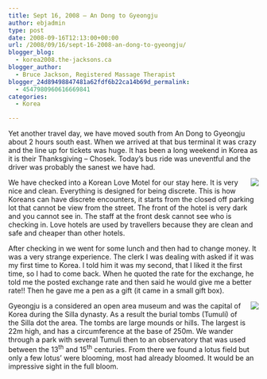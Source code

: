 ```yaml
---
title: Sept 16, 2008 – An Dong to Gyeongju
author: ebjadmin
type: post
date: 2008-09-16T12:13:00+00:00
url: /2008/09/16/sept-16-2008-an-dong-to-gyeongju/
blogger_blog:
  - korea2008.the-jacksons.ca
blogger_author:
  - Bruce Jackson, Registered Massage Therapist
blogger_24d89498847481a62fdf6b22ca14b69d_permalink:
  - 4547980960616669841
categories:
  - Korea

---
```

Yet another travel day, we have moved south from An Dong to Gyeongju about 2 hours south east. When we arrived at that bus terminal it was crazy and the line up for tickets was huge. It has been a long weekend in Korea as it is their Thanksgiving – Chosek. Today&#8217;s bus ride was uneventful and the driver was probably the sanest we have had.

<a href="http://the-jacksons.ca/wp-content/uploads/2010/09/img_0992.jpg" style="clear:right;float:right;margin-bottom:1em;margin-left:1em"><img src="http://the-jacksons.ca/wp-content/uploads/2010/09/img_0992.jpg?w=300" border="0" /></a>We have checked into a Korean Love Motel for our stay here. It is very nice and clean. Everything is designed for being discrete. This is how Koreans can have discrete encounters, it starts from the closed off parking lot that cannot be view from the street. The front of the hotel is very dark and you cannot see in. The staff at the front desk cannot see who is checking in. Love hotels are used by travellers because they are clean and safe and cheaper than other hotels.

After checking in we went for some lunch and then had to change money. It was a very strange experience. The clerk I was dealing with asked if it was my first time to Korea. I told him it was my second, that I liked it the first time, so I had to come back. When he quoted the rate for the exchange, he told me the posted exchange rate and then said he would give me a better rate!! Then he gave me a pen as a gift (it came in a small gift box).

<a href="http://the-jacksons.ca/wp-content/uploads/2010/09/img_0979.jpg" style="clear:right;float:right;margin-bottom:1em;margin-left:1em"><img src="http://the-jacksons.ca/wp-content/uploads/2010/09/img_0979.jpg?w=300" border="0" /></a>

Gyeongju is a considered an open area museum and was the capital of Korea during the Silla dynasty. As a result the burial tombs (Tumuli) of the Silla dot the area. The tombs are large mounds or hills. The largest is 22m high, and has a circumference at the base of 250m. We wander through a park with several Tumuli then to an observatory that was used between the 13<sup>th</sup> and 15<sup>th</sup> centuries. From there we found a lotus field but only a few lotus&#8217; were blooming, most had already bloomed. It would be an impressive sight in the full bloom.